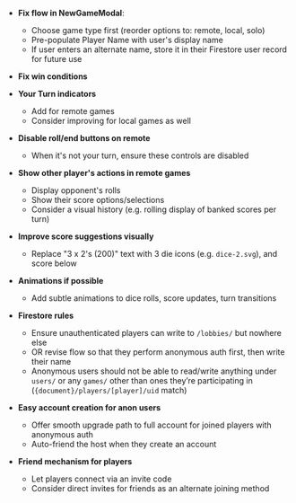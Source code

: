 - **Fix flow in NewGameModal**:
  - Choose game type first (reorder options to: remote, local, solo)
  - Pre-populate Player Name with user's display name
  - If user enters an alternate name, store it in their Firestore user record for future use

- **Fix win conditions**

- **Your Turn indicators**
  - Add for remote games
  - Consider improving for local games as well

- **Disable roll/end buttons on remote**
  - When it's not your turn, ensure these controls are disabled

- **Show other player's actions in remote games**
  - Display opponent's rolls
  - Show their score options/selections
  - Consider a visual history (e.g. rolling display of banked scores per turn)

- **Improve score suggestions visually**
  - Replace "3 x 2's (200)" text with 3 die icons (e.g. `dice-2.svg`), and score below

- **Animations if possible**
  - Add subtle animations to dice rolls, score updates, turn transitions

- **Firestore rules**
  - Ensure unauthenticated players can write to `/lobbies/` but nowhere else
  - OR revise flow so that they perform anonymous auth first, then write their name
  - Anonymous users should not be able to read/write anything under `users/` or any `games/` other than ones they’re participating in (`{document}/players/[player]/uid` match)

- **Easy account creation for anon users**
  - Offer smooth upgrade path to full account for joined players with anonymous auth
  - Auto-friend the host when they create an account

- **Friend mechanism for players**
  - Let players connect via an invite code
  - Consider direct invites for friends as an alternate joining method

